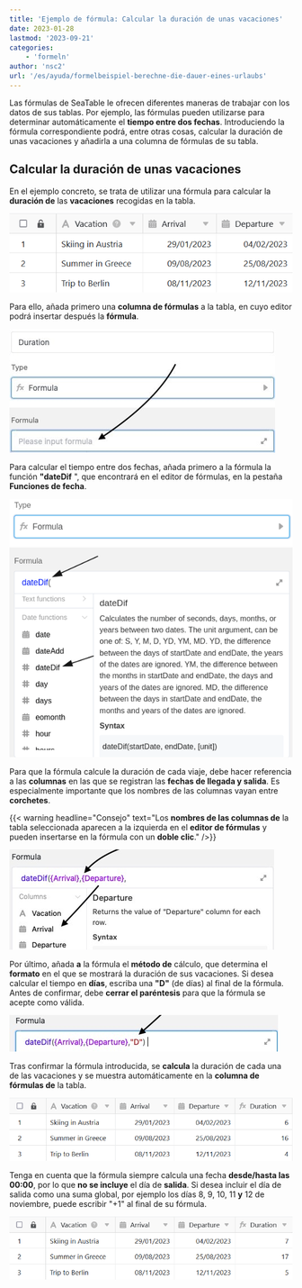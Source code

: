 ```yaml
---
title: 'Ejemplo de fórmula: Calcular la duración de unas vacaciones'
date: 2023-01-28
lastmod: '2023-09-21'
categories:
    - 'formeln'
author: 'nsc2'
url: '/es/ayuda/formelbeispiel-berechne-die-dauer-eines-urlaubs'
---
```


Las fórmulas de SeaTable le ofrecen diferentes maneras de trabajar con los datos de sus tablas. Por ejemplo, las fórmulas pueden utilizarse para determinar automáticamente el **tiempo entre dos fechas**. Introduciendo la fórmula correspondiente podrá, entre otras cosas, calcular la duración de unas vacaciones y añadirla a una columna de fórmulas de su tabla.

## Calcular la duración de unas vacaciones

En el ejemplo concreto, se trata de utilizar una fórmula para calcular la **duración de** las **vacaciones** recogidas en la tabla.

![Ejemplo de tabla para calcular la duración de las vacaciones mediante una fórmula](images/Beispiel-Tabelle-zur-Berechnung-der-Dauer-von-Urlauben-mithilfe-einer-Formel.png)

Para ello, añada primero una **columna de fórmulas** a la tabla, en cuyo editor podrá insertar después la **fórmula**.

![Introducir la fórmula en el campo de texto previsto a tal efecto](images/input-formular-2-1.jpg)

Para calcular el tiempo entre dos fechas, añada primero a la fórmula la función **"dateDif** ", que encontrará en el editor de fórmulas, en la pestaña **Funciones de fecha**.

![Añadir la función "diferencia de fecha" a la fórmula](images/add-function-datedif.png)

Para que la fórmula calcule la duración de cada viaje, debe hacer referencia a las **columnas** en las que se registran las **fechas de llegada y salida**. Es especialmente importante que los nombres de las columnas vayan entre **corchetes**.

{{< warning  headline="Consejo"  text="Los **nombres de las columnas de** la tabla seleccionada aparecen a la izquierda en el **editor de fórmulas** y pueden insertarse en la fórmula con un **doble clic**." />}}

![Añada las referencias a los nombres de las columnas de la tabla donde se encuentran las fechas de llegada y salida.](images/reference-to-columns.jpg)

Por último, añada **a** la fórmula el **método de** cálculo, que determina el **formato** en el que se mostrará la duración de sus vacaciones. Si desea calcular el tiempo en **días**, escriba una **"D"** (de días) al final de la fórmula. Antes de confirmar, debe **cerrar el paréntesis** para que la fórmula se acepte como válida.

![Final de la fórmula con la metodología de cálculo y un paréntesis](images/finish-formular.jpg)

Tras confirmar la fórmula introducida, se **calcula** la duración de cada una de las vacaciones y se muestra automáticamente en la **columna de fórmulas de** la tabla.

![El resultado de la fórmula es la duración de la baja en días](images/Das-Ergebnis-der-Formel-ist-die-Dauer-des-Urlaubs-in-Tagen.png)

Tenga en cuenta que la fórmula siempre calcula una fecha **desde/hasta las 00:00**, por lo que **no se incluye** el día de **salida**. Si desea incluir el día de salida como una suma global, por ejemplo los días 8, 9, 10, 11 **y** 12 de noviembre, puede escribir "+1" al final de su fórmula.

![El resultado de la fórmula como período que incluye el día de salida](images/Das-Ergebnis-der-Formel-als-Zeitraum-inklusive-Abreisetag.png)

